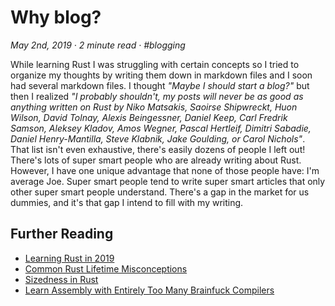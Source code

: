 # Why blog?

_May 2nd, 2019 · 2 minute read · #blogging_

While learning Rust I was struggling with certain concepts so I tried to organize my thoughts by writing them down in markdown files and I soon had several markdown files. I thought _"Maybe I should start a blog?"_ but then I realized _"I probably shouldn't, my posts will never be as good as anything written on Rust by Niko Matsakis, Saoirse Shipwreckt, Huon Wilson, David Tolnay, Alexis Beingessner, Daniel Keep, Carl Fredrik Samson, Aleksey Kladov, Amos Wegner, Pascal Hertleif, Dimitri Sabadie, Daniel Henry-Mantilla, Steve Klabnik, Jake Goulding, or Carol Nichols"_. That list isn't even exhaustive, there's easily dozens of people I left out! There's lots of super smart people who are already writing about Rust. However, I have one unique advantage that none of those people have: I'm average Joe. Super smart people tend to write super smart articles that only other super smart people understand. There's a gap in the market for us dummies, and it's that gap I intend to fill with my writing.



## Further Reading

- [Learning Rust in 2019](./learning-rust-in-2019.md)
- [Common Rust Lifetime Misconceptions](./common-rust-lifetime-misconceptions.md)
- [Sizedness in Rust](./sizedness-in-rust.md)
- [Learn Assembly with Entirely Too Many Brainfuck Compilers](./too-many-brainfuck-compilers.md)
